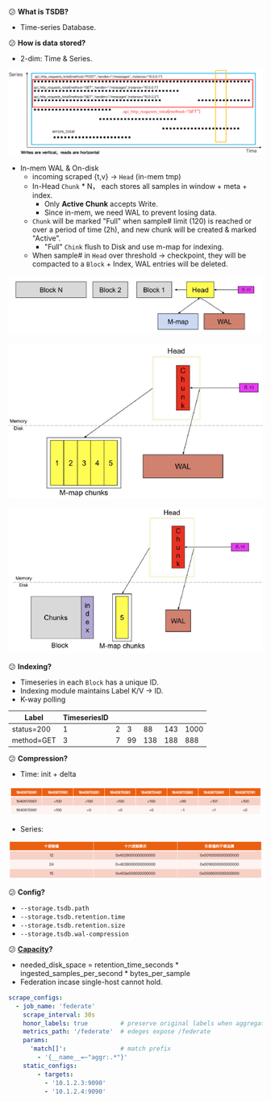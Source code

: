 :confused: **What is TSDB?**

- Time-series Database.



:confused: **How is data stored?**

- 2-dim: Time & Series.



![image-20240624145059714](./tsdb.assets/image-20240624145059714.png)



- In-mem WAL & On-disk
  - incoming scraped {t,v} → `Head` (in-mem tmp)
  - In-Head `Chunk` * N， each stores all samples in window + meta + index.
    - Only **Active Chunk** accepts Write.
    - Since in-mem, we need WAL to prevent losing data.
  - `Chunk` will be marked "Full" when sample# limit (120) is reached or over a period of time (2h), and new chunk will be created & marked "Active".
    - "Full" `Chink` flush to Disk and use m-map for indexing.
  - When sample# in `Head` over threshold → checkpoint, they will be compacted to a `Block` + Index, WAL entries will be deleted.



![image-20240624150222287](./tsdb.assets/image-20240624150222287.png)



![image-20240624150233223](./tsdb.assets/image-20240624150233223.png)



![image-20240624151043222](./tsdb.assets/image-20240624151043222.png)



:confused: **Indexing?**

- Timeseries in each `Block` has a unique ID.
- Indexing module maintains Label K/V → ID.
- K-way polling

| Label      | TimeseriesID |      |      |      |      |      |
| ---------- | ------------ | ---- | ---- | ---- | ---- | ---- |
| status=200 | 1            | 2    | 3    | 88   | 143  | 1000 |
| method=GET | 3            | 7    | 99   | 138  | 188  | 888  |



:confused: **Compression?**

- Time: init + delta



![image-20240624153530756](./tsdb.assets/image-20240624153530756.png)



- Series: 



![image-20240624153558043](./tsdb.assets/image-20240624153558043.png)



:confused: **Config?**

- `--storage.tsdb.path`
- `--storage.tsdb.retention.time`
- `--storage.tsdb.retention.size`
- `--storage.tsdb.wal-compression`



:confused: **[Capacity](https://prometheus.io/docs/prometheus/latest/storage/#operational-aspects)?**

- needed_disk_space = retention_time_seconds * ingested_samples_per_second * bytes_per_sample
- Federation incase single-host cannot hold.

```yaml
scrape_configs:
  - job_name: 'federate'
    scrape_interval: 30s
    honor_labels: true         # preserve original labels when aggregation.
    metrics_path: '/federate'  # edeges expose /federate 
    params: 
      'match[]':               # match prefix
        - '{__name__=~"aggr:.*"}'
    static_configs:
    	- targets:
    	  - '10.1.2.3:9090'
    	  - '10.1.2.4:9090'
```

